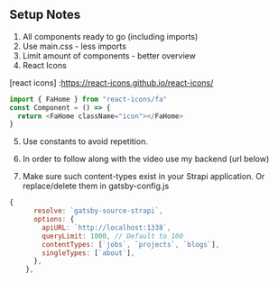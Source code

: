 ## Setup Notes

1. All components ready to go (including imports)
2. Use main.css - less imports
3. Limit amount of components - better overview
4. React Icons

[react icons] :https://react-icons.github.io/react-icons/

```javascript
import { FaHome } from "react-icons/fa"
const Component = () => {
  return <FaHome className="icon"></FaHome>
}
```

5. Use constants to avoid repetition.
6. In order to follow along with the video use my backend (url below)

   [strapi backend]:https://github.com/john-smilga/strapi-gatsby-porfolio-2020-api

7. Make sure such content-types exist in your Strapi application. Or replace/delete them in gatsby-config.js

```javascript
{
      resolve: `gatsby-source-strapi`,
      options: {
        apiURL: `http://localhost:1338`,
        queryLimit: 1000, // Default to 100
        contentTypes: [`jobs`, `projects`, `blogs`],
        singleTypes: [`about`],
      },
    },
```

